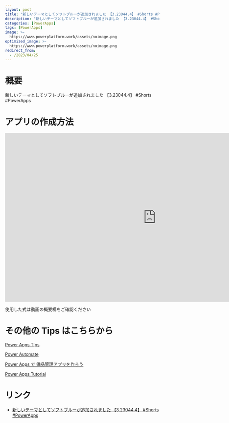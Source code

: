 ```yaml
---
layout: post
title: "新しいテーマとしてソフトブルーが追加されました 【3.23044.4】 #Shorts #PowerApps"
description: "新しいテーマとしてソフトブルーが追加されました 【3.23044.4】 #Shorts #PowerAppsを動画で分かりやすく解説"
categories: [PowerApps]
tags: [PowerApps]
image: >-
  https://www.powerplatform.work/assets/noimage.png
optimized_image: >-
  https://www.powerplatform.work/assets/noimage.png
redirect_from:
  - /2023/04/25
---
```



#  概要

新しいテーマとしてソフトブルーが追加されました 【3.23044.4】 #Shorts #PowerApps


# アプリの作成方法

<iframe width="983" height="553" src="https://www.youtube.com/embed/JrNeGfM5BYQ" title="YouTube video player" frameborder="0" allow="accelerometer; autoplay; clipboard-write; encrypted-media; gyroscope; picture-in-picture" allowfullscreen></iframe>


使用した式は動画の概要欄をご確認ください


# その他の Tips はこちらから

[Power Apps Tips](https://www.youtube.com/watch?v=VrAQf3JQ7yM&list=PLVhFi1fb3DqakSLVMn22DDcySXh9jtzi- )


[Power Automate](https://www.youtube.com/watch?v=-YnJYT0ASEM&list=PLVhFi1fb3Dqbzic6GieqnLFgD3aTj-eHA)


[Power Apps で 備品管理アプリを作ろう](https://www.youtube.com/playlist?list=PLVhFi1fb3DqZM3HKb8Hea6XEL96990Fyn)


[Power Apps Tutorial](https://www.youtube.com/playlist?list=PLVhFi1fb3DqalxpL974VvAJvV4iWoSbe_)


# リンク


- [新しいテーマとしてソフトブルーが追加されました 【3.23044.4】 #Shorts #PowerApps](https://www.youtube.com/watch?v=JrNeGfM5BYQ)

